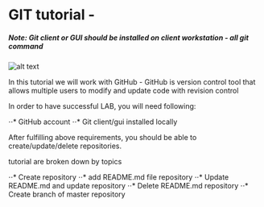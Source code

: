 # GIT tutorial -

##### *Note: Git client or GUI should be installed on client workstation - all git command*


![alt text](https://camo.githubusercontent.com/fb782da4019ab66eeea35cc9b9ce73b2438b1688/687474703a2f2f646f632e72756c746f722e636f6d2f696d616765732f6769746875622d6c6f676f2e706e67 "Logo Title Text 1")

In this tutorial we will work with GitHub - GitHub is version control tool that allows multiple users to modify and update code with revision control

In order to have successful LAB, you will need following:

⋅⋅* GitHub account
⋅⋅* Git client/gui installed locally

After fulfilling above requirements, you should be able to create/update/delete repositories.

tutorial are broken down by topics

⋅⋅* Create repository
⋅⋅* add README.md file repository
⋅⋅* Update README.md  and update repository
⋅⋅* Delete README.md repository
⋅⋅* Create branch of master repository 
